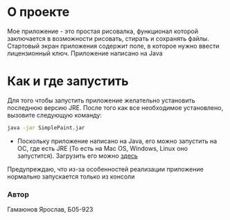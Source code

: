 # О проекте 
Mое приложение - это простая рисовалка, функционал которой заключается в возможности рисовать, стирать и сохранять файлы. Стартовый экран приложения содержит поле, в которое нужно ввести лицензионный ключ.
Приложение написано на Java
# Как и где запустить 
Для того чтобы запустить приложение желательно установить последнюю версию JRE.
После того как все необходимое установлено, вызовите следующую команду: 
```bash 
java -jar SimplePaint.jar
```
+ Поскольку приложение написано на Java, его можно запустить на ОС, где есть JRE (То есть на Mac OS, Windows, Linux оно запустится). Загрузить его можно [здесь](https://www.java.com/ru/download/)
 
Предупреждаю, что из-за особенностей реализации приложение нормально запускается только из консоли
### Автор 
Гамаюнов Ярослав, Б05-923
